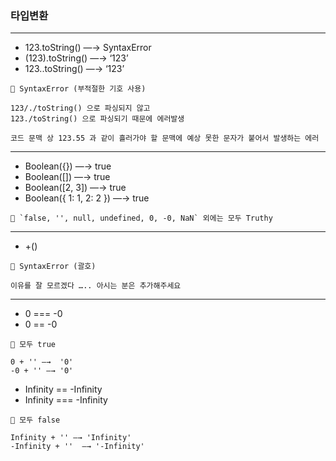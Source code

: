 ### 타입변환

---

- 123.toString() —→ SyntaxError
- (123).toString() —→ ‘123’
- 123..toString() —→ ‘123’

```
🔸 SyntaxError (부적절한 기호 사용)

123/./toString() 으로 파싱되지 않고
123./toString() 으로 파싱되기 때문에 에러발생

코드 문맥 상 123.55 과 같이 흘러가야 할 문맥에 예상 못한 문자가 붙어서 발생하는 에러

```

---

- Boolean({}) —→ true
- Boolean([]) —→ true
- Boolean([2, 3]) —→ true
- Boolean({ 1: 1, 2: 2 }) —→ true

```
🔸 `false, '', null, undefined, 0, -0, NaN` 외에는 모두 Truthy

```

---

- +()

```
🔸 SyntaxError (괄호)

이유를 잘 모르겠다 ….. 아시는 분은 추가해주세요

```

---

- 0 === -0
- 0 == -0

```
🔸 모두 true

0 + '' —→  '0'
-0 + '' —→ '0'

```

- Infinity == -Infinity
- Infinity === -Infinity

```
🔸 모두 false

Infinity + '' —→ 'Infinity'
-Infinity + ''  —→ '-Infinity'

```
